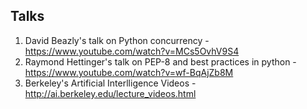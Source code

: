 
## Talks

1. David Beazly's talk on Python concurrency - https://www.youtube.com/watch?v=MCs5OvhV9S4
2. Raymond Hettinger's talk on PEP-8 and best practices in python - https://www.youtube.com/watch?v=wf-BqAjZb8M
3. Berkeley's Artificial Interlligence Videos - http://ai.berkeley.edu/lecture_videos.html
